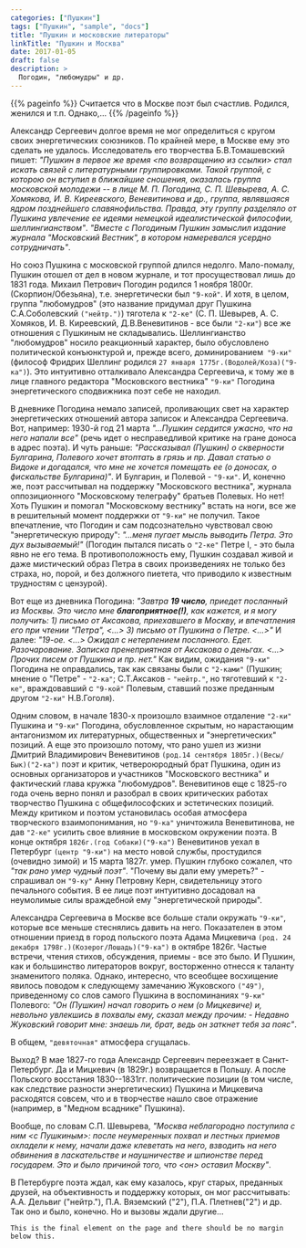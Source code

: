 ```yaml
---
categories: ["Пушкин"]
tags: ["Пушкин", "sample", "docs"]
title: "Пушкин и московские литераторы"
linkTitle: "Пушкин и Москва"
date: 2017-01-05
draft: false
description: >
  Погодин, "любомудры" и др.
---
```


{{% pageinfo %}}
Считается что в Москве поэт был счастлив. Родился, женился и т.п. Однако,...
{{% /pageinfo %}}

Александр Сергеевич долгое время не мог определиться с кругом своих энергетических союзников. По крайней мере, в Москве ему это сделать не удалось. Исследователь его творчества  Б.В.Томашевский пишет: _"Пушкин в первое же время <по возвращению из ссылки> стал искать связей с литературными группировками. Такой группой, с которою он вступил в ближайшие сношения, оказалась группа московской молодежи -- в лице М. П. Погодина, С. П. Шевырева, А. С. Хомякова, И. В. Киреевского, Веневитинова и др., группа, являвшаяся ядром позднейшего славянофильства. Правда, эту группу разделяло от Пушкина увлечение ее идеями немецкой идеалистической философии, шеллингианством"_. _"Вместе с Погодиным Пушкин замыслил издание журнала "Московский Вестник", в котором намеревался усердно сотрудничать"_.

Но союз Пушкина с московской группой длился недолго. Мало-помалу, Пушкин отошел от дел в новом журнале, и тот просуществовал лишь до 1831 года. Михаил Петрович Погодин родился 1 ноября 1800г. (Скорпион/Обезьяна), т.е. энергетически был `"9-кой"`. И хотя, в целом, группа "любомудров" (это название придумал друг Пушкина С.А.Соболевский `("нейтр.")`) тяготела к `"2-ке"` (С. П. Шевырев, А. С. Хомяков, И. В. Киреевский, Д.В.Веневитинов - все были `"2-ки"`) все же отношения с Пушкиным не складывались. Шеллингианство "любомудров" носило реакционный характер, было обусловлено политической конъюнктурой и, прежде всего, доминированием` "9-ки"` (философ Фридрих Шеллинг родился `27 января 1775г.(Водолей/Коза)("9-ка")`). Это интуитивно отталкивало Александра Сергеевича, к тому же в лице главного редактора "Московского вестника" `"9-ки"` Погодина энергетического сподвижника поэт себе не находил.

В дневнике Погодина немало записей, проливающих свет на характер энергетических отношений автора записок и Александра Сергеевича. Вот, например: 1930-й год 21 марта _"...Пушкин сердится ужасно, что на него напали все"_ (речь идет о несправедливой критике на гране доноса в адрес поэта). И чуть раньше: _"Рассказывал (Пушкин) о скверности Булгарина, Полевого хочет втоптать в грязь и пр. Давал статью о Видоке и догадался, что мне не хочется помещать ее (о доносах, о фискальстве Булгарина)"_. И Булгарин, и Полевой - `"9-ки"`. И, конечно же, поэт рассчитывал на поддержку "Московского вестника", журнала оппозиционного "Московскому телеграфу" братьев Полевых. Но нет! Хоть Пушкин и помогал "Московскому вестнику" встать на ноги, все же в решительный момент поддержки от `"9-ки"` не получил. Такое впечатление, что Погодин и сам подсознательно чувствовал свою "энергетическую природу": _"...меня пугает мысль выводить Петра. Это дух вызываемый!"_ (Погодин пытался писать о `"2-ке"` Петре I, - это была явно не его тема. В противоположность ему, Пушкин создавал живой и даже мистический образ Петра в своих произведениях не только без страха, но, порой, и без должного пиетета, что приводило к известным трудностям с цензурой).

Вот еще из дневника Погодина: _"Завтра **19 число**, приедет посланный из Москвы. Это число мне **благоприятное(!)**, как кажется, и я могу получить: 1) письмо от Аксакова, приехавшего в Москву, и впечатления его при чтении "Петра", <...> 3) письмо от Пушкина о Петре. <...>"_ И далее:  _"19-ое. <...> Ожидал с нетерпением посланного. Едет. Разочарование. Записка пренеприятная от Аксакова о деньгах. <...> Прочих писем от Пушкина и пр. нет."_ Как видим, ожидания `"9-ки"` Погодина не оправдались, так как связаны были с `"2-ками"` (Пушкин; мнение о "Петре" - `"2-ка"`; С.Т.Аксаков - `"нейтр."`, но тяготевший к `"2-ке"`, враждовавший с `"9-кой"` Полевым, ставший позже преданным другом `"2-ки"` Н.В.Гоголя).

Одним словом, в начале 1830-х произошло взаимное отдаление `"2-ки"` Пушкина и `"9-ки"` Погодина, обусловленное скрытым, но нарастающим антагонизмом их литературных, общественных и "энергетических" позиций. А еще это произошло потому, что рано ушел из жизни Дмитрий Владимирович Веневитинов `(род.14 сентября 1805г.)(Весы/Бык)("2-ка")` поэт и критик, четвероюродный брат Пушкина, один из основных организаторов и участников "Московского вестника" и фактический глава кружка "любомудров". Веневитинов еще с 1825-го года очень верно понял и разобрал в своих критических работах творчество Пушкина с общефилософских и эстетических позиций. Между критиком и поэтом установилась особая атмосфера творческого взаимопонимания, но `"9-ка"` уничтожила Веневитинова, не дав `"2-ке"` усилить свое влияние в московском окружении поэта. В конце октября `1826г.(год Собаки)("9-ка")` Веневитинов уехал в Петербург `(центр "9-ки")` на место новой службы, простудился (очевидно зимой) и 15 марта 1827г. умер. Пушкин глубоко сожалел, что _"так рано умер чудный поэт"_. "Почему вы дали ему умереть?" - спрашивал он `"9-ку"` Анну Петровну Керн, свидетельницу этого печального события. В ее лице поэт интуитивно досадовал на неумолимые силы враждебной ему "энергетической природы".

Александра Сергеевича в Москве все больше стали окружать `"9-ки"`, которые все меньше стеснялись давить на него. Показателен в этом отношении приезд в город польского поэта Адама Мицкевича `(род. 24 декабря 1798г.)(Козерог/Лошадь)("9-ка")` в октябре 1826г. Частые встречи, чтения стихов, обсуждения, приемы - все это было. И Пушкин, как и большинство литераторов вокруг, восторженно отнесся к таланту знаменитого поляка. Однако, интересно, что всеобщее восхищение явилось поводом к следующему замечанию Жуковского `("49")`, приведенному со слов самого Пушкина в воспоминаниях `"9-ки"` Полевого: _"Он (Пушкин) начал говорить о нем (о Мицкевиче) и, невольно увлекшись в похвалы ему, сказал между прочим: - Недавно Жуковский говорит мне: знаешь ли, брат, ведь он заткнет тебя за пояс"_.

В общем, `"девяточная"` атмосфера сгущалась.

Выход? В мае 1827-го года Александр Сергеевич переезжает в Санкт-Петербург. Да и Мицкевич (в 1829г.) возвращается в Польшу. А после Польского восстания 1830--1831гг. политические позиции (в том числе, как следствие разности энергетических) Пушкина и Мицкевича расходятся совсем, что и в творчестве нашло свое отражение (например, в "Медном всаднике" Пушкина).

Вообще, по словам С.П. Шевырева, _"Москва неблагородно поступила с ним <с Пушкиным>: после неумеренных похвал и лестных приемов охладели к нему, начали даже клеветать на него, взводить на него обвинения в ласкательстве и наушничестве и шпионстве перед государем. Это и было причиной того, что <он> оставил Москву"_.

В Петербурге поэта ждал, как ему казалось, круг старых, преданных друзей, на объективность и поддержку которых, он мог рассчитывать: А.А. Дельвиг ("нейтр."), П.А. Вяземский ("2"), П.А. Плетнев("2") и др. Так оно и было, конечно. Но и вызовы ждали другие...


```
This is the final element on the page and there should be no margin below this.
```
